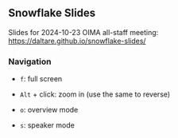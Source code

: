 ## Snowflake Slides

Slides for 2024-10-23 OIMA all-staff meeting: <https://daltare.github.io/snowflake-slides/>

### Navigation

- `f`: full screen

- `Alt` + click: zoom in (use the same to reverse)

- `o`: overview mode

- `s`: speaker mode